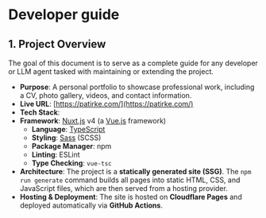 # Developer guide

## 1. Project Overview

The goal of this document is to serve as a complete guide for any developer or LLM agent tasked with maintaining or extending the project.

-   **Purpose**: A personal portfolio to showcase professional work, including a CV, photo gallery, videos, and contact information.
-   **Live URL**: [https://patirke.com/](https://patirke.com/)
-   **Tech Stack**:
-   **Framework**: [Nuxt.js](https://nuxt.com/) v4 (a [Vue.js](https://vuejs.org/) framework)
    -   **Language**: [TypeScript](https://www.typescriptlang.org/)
    -   **Styling**: [Sass](https://sass-lang.com/) (SCSS)
    -   **Package Manager**: npm
    -   **Linting**: ESLint
    -   **Type Checking**: `vue-tsc`
-   **Architecture**: The project is a **statically generated site (SSG)**. The `npm run generate` command builds all pages into static HTML, CSS, and JavaScript files, which are then served from a hosting provider.
-   **Hosting & Deployment**: The site is hosted on **Cloudflare Pages** and deployed automatically via **GitHub Actions**.